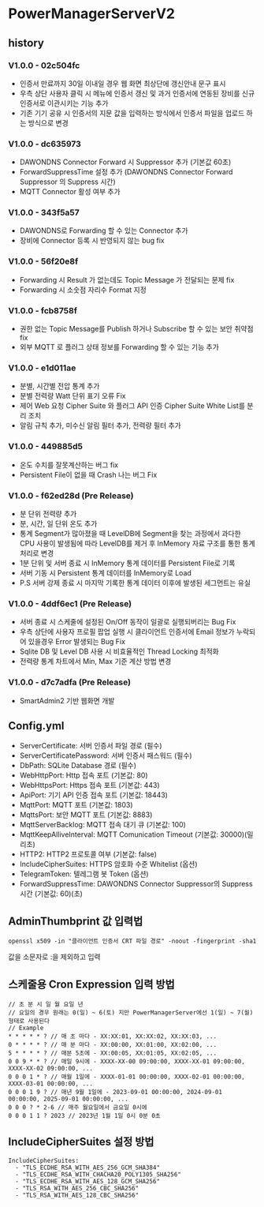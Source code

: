 # PowerManagerServerV2

## history

### V1.0.0 - 02c504fc

* 인증서 만료까지 30일 이내일 경우 웹 화면 최상단에 갱신안내 문구 표시
* 우측 상단 사용자 클릭 시 메뉴에 인증서 갱신 및 과거 인증서에 연동된 장비를 신규 인증서로 이관시키는 기능 추가
* 기존 기기 공유 시 인증서의 지문 값을 입력하는 방식에서 인증서 파일을 업로드 하는 방식으로 변경

### V1.0.0 - dc635973

* DAWONDNS Connector Forward 시 Suppressor 추가 (기본값 60초)
* ForwardSuppressTime 설정 추가 (DAWONDNS Connector Forward Suppressor 의 Suppress 시간)
* MQTT Connector 활성 여부 추가

### V1.0.0 - 343f5a57

* DAWONDNS로 Forwarding 할 수 있는 Connector 추가
* 장비에 Connector 등록 시 반영되지 않는 bug fix

### V1.0.0 - 56f20e8f

* Forwarding 시 Result 가 없는데도 Topic Message 가 전달되는 문제 fix
* Forwarding 시 소숫점 자리수 Format 지정

### V1.0.0 - fcb8758f

* 권한 없는 Topic Message를 Publish 하거나 Subscribe 할 수 있는 보안 취약점 fix
* 외부 MQTT 로 플러그 상태 정보를 Forwarding 할 수 있는 기능 추가

### V1.0.0 - e1d011ae

* 분별, 시간별 전압 통계 추가
* 분별 전력량 Watt 단위 표기 오류 Fix
* 제어 Web 요청 Cipher Suite 와 플러그 API 인증 Cipher Suite White List를 분리 조치
* 알림 규칙 추가, 미수신 알림 필터 추가, 전력량 필터 추가

### V1.0.0 - 449885d5

* 온도 수치를 잘못계산하는 버그 fix
* Persistent File이 없을 때 Crash 나는 버그 Fix

### V1.0.0 - f62ed28d (Pre Release)

* 분 단위 전력량 추가
* 분, 시간, 일 단위 온도 추가
* 통계 Segment가 많아졌을 때 LevelDB에 Segment을 찾는 과정에서 과다한 CPU 사용이 발생됨에 따라 LevelDB를 제거 후 InMemory 자료 구조를 통한 통계 처리로 변경 
* 1분 단위 및 서버 종료 시 InMemory 통계 데이터를 Persistent File로 기록
* 서버 기동 시 Persistent 통계 데이터를 InMemory로 Load
* P.S 서버 강제 종료 시 마지막 기록한 통계 데이터 이후에 발생된 세그먼트는 유실

### V1.0.0 - 4ddf6ec1 (Pre Release)

* 서버 종료 시 스케줄에 설정된 On/Off 동작이 일괄로 실행되버리는 Bug Fix
* 우측 상단에 사용자 프로필 팝업 실행 시 클라이언트 인증서에 Email 정보가 누락되어 있을경우 Error 발생되는 Bug Fix
* Sqlite DB 및 Level DB 사용 시 비효율적인 Thread Locking 최적화
* 전력량 통계 차트에서 Min, Max 기준 계산 방법 변경

### V1.0.0 - d7c7adfa (Pre Release)

* SmartAdmin2 기반 웹화면 개발

## Config.yml
* ServerCertificate: 서버 인증서 파일 경로 (필수)
* ServerCertificatePassword: 서버 인증서 패스워드 (필수)
* DbPath: SQLite Database 경로 (필수)
* WebHttpPort: Http 접속 포트 (기본값: 80)
* WebHttpsPort: Https 접속 포트 (기본값: 443)
* ApiPort: 기기 API 인증 접속 포트 (기본값: 18443)
* MqttPort: MQTT 포트 (기본값: 1803)
* MqttsPort: 보안 MQTT 포트 (기본값: 8883)
* MqttServerBacklog: MQTT 접속 대기 큐 (기본값: 100)
* MqttKeepAlliveInterval: MQTT Comunication Timeout (기본값: 30000)(밀리초)
* HTTP2: HTTP2 프로토콜 여부 (기본값: false)
* IncludeCipherSuites: HTTPS 암호화 수준 Whitelist (옵션)
* TelegramToken: 텔레그램 봇 Token (옵션)
* ForwardSuppressTime: DAWONDNS Connector Suppressor의 Suppress 시간 (기본값: 60)(초)

## AdminThumbprint 값 입력법

```
openssl x509 -in "클라이언트 인증서 CRT 파일 경로" -noout -fingerprint -sha1
```
값을 소문자로 :을 제외하고 입력

## 스케줄용 Cron Expression 입력 방법

```
// 초 분 시 일 월 요일 년
// 요일의 경우 원래는 0(일) ~ 6(토) 지만 PowerManagerServer에선 1(일) ~ 7(월) 형태로 사용된다
// Example
* * * * * ? // 매 초 마다 - XX:XX:01, XX:XX:02, XX:XX:03, ...
0 * * * * ? // 매 분 마다 - XX:00:00, XX:01:00, XX:02:00, ...
5 * * * * ? // 매분 5초에 - XX:00:05, XX:01:05, XX:02:05, ...
0 0 9 * * ? // 매일 9시에 - XXXX-XX-00 09:00:00, XXXX-XX-01 09:00:00, XXXX-XX-02 09:00:00, ...
0 0 0 1 * ? // 매월 1일에 - XXXX-01-01 00:00:00, XXXX-02-01 00:00:00, XXXX-03-01 00:00:00, ...
0 0 0 1 9 ? // 매년 9월 1일에 - 2023-09-01 00:00:00, 2024-09-01 00:00:00, 2025-09-01 00:00:00, ...
0 0 0 ? * 2-6 // 매주 월요일에서 금요일 0시에
0 0 0 1 1 ? 2023 // 2023년 1월 1일 0시 0분 0초
```

## IncludeCipherSuites 설정 방법

```
IncludeCipherSuites:
  - "TLS_ECDHE_RSA_WITH_AES_256_GCM_SHA384"
  - "TLS_ECDHE_RSA_WITH_CHACHA20_POLY1305_SHA256"
  - "TLS_ECDHE_RSA_WITH_AES_128_GCM_SHA256"
  - "TLS_RSA_WITH_AES_256_CBC_SHA256"
  - "TLS_RSA_WITH_AES_128_CBC_SHA256"
```
